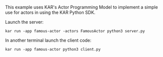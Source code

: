 <!--
# Copyright IBM Corporation 2020,2021
#
# Licensed under the Apache License, Version 2.0 (the "License");
# you may not use this file except in compliance with the License.
# You may obtain a copy of the License at
#
#     http://www.apache.org/licenses/LICENSE-2.0
#
# Unless required by applicable law or agreed to in writing, software
# distributed under the License is distributed on an "AS IS" BASIS,
# WITHOUT WARRANTIES OR CONDITIONS OF ANY KIND, either express or implied.
# See the License for the specific language governing permissions and
# limitations under the License.
-->

This example uses KAR's Actor Programming Model to implement a simple use for actors in using the KAR Python SDK.

Launch the server:

```
kar run -app famous-actor -actors FamousActor python3 server.py
```

In another terminal launch the client code:

```
kar run -app famous-actor python3 client.py
```
